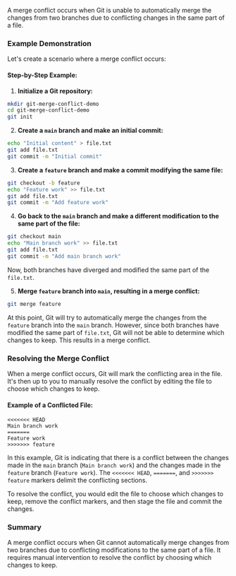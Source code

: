 A merge conflict occurs when Git is unable to automatically merge the changes from two branches due to conflicting changes in the same part of a file. 

### Example Demonstration

Let's create a scenario where a merge conflict occurs:

#### Step-by-Step Example:

1. **Initialize a Git repository:**

```bash
mkdir git-merge-conflict-demo
cd git-merge-conflict-demo
git init
```

2. **Create a `main` branch and make an initial commit:**

```bash
echo "Initial content" > file.txt
git add file.txt
git commit -m "Initial commit"
```

3. **Create a `feature` branch and make a commit modifying the same file:**

```bash
git checkout -b feature
echo "Feature work" >> file.txt
git add file.txt
git commit -m "Add feature work"
```

4. **Go back to the `main` branch and make a different modification to the same part of the file:**

```bash
git checkout main
echo "Main branch work" >> file.txt
git add file.txt
git commit -m "Add main branch work"
```

Now, both branches have diverged and modified the same part of the `file.txt`.

5. **Merge `feature` branch into `main`, resulting in a merge conflict:**

```bash
git merge feature
```

At this point, Git will try to automatically merge the changes from the `feature` branch into the `main` branch. However, since both branches have modified the same part of `file.txt`, Git will not be able to determine which changes to keep. This results in a merge conflict.

### Resolving the Merge Conflict

When a merge conflict occurs, Git will mark the conflicting area in the file. It's then up to you to manually resolve the conflict by editing the file to choose which changes to keep.

#### Example of a Conflicted File:

```
<<<<<<< HEAD
Main branch work
=======
Feature work
>>>>>>> feature
```

In this example, Git is indicating that there is a conflict between the changes made in the `main` branch (`Main branch work`) and the changes made in the `feature` branch (`Feature work`). The `<<<<<<< HEAD`, `=======`, and `>>>>>>> feature` markers delimit the conflicting sections.

To resolve the conflict, you would edit the file to choose which changes to keep, remove the conflict markers, and then stage the file and commit the changes.

### Summary

A merge conflict occurs when Git cannot automatically merge changes from two branches due to conflicting modifications to the same part of a file. It requires manual intervention to resolve the conflict by choosing which changes to keep.